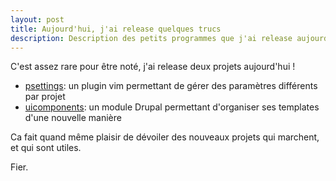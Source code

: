```yaml
---
layout: post
title: Aujourd'hui, j'ai release quelques trucs
description: Description des petits programmes que j'ai release aujourd'hui.
---
```


C'est assez rare pour être noté, j'ai release deux projets aujourd'hui !

- [psettings][0]: un plugin vim permettant de gérer des paramètres différents
par projet
- [uicomponents][1]: un module Drupal permettant d'organiser ses templates
d'une nouvelle manière

Ca fait quand même plaisir de dévoiler des nouveaux projets qui marchent, et
qui sont utiles.

Fier.


   [0]: http://margaine.com/psettings
   [1]: http://drupal.org/project/uicomponents
